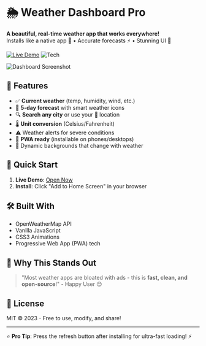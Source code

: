 # 🌦️ Weather Dashboard Pro

**A beautiful, real-time weather app that works everywhere!**  
Installs like a native app 📱 • Accurate forecasts ⚡ • Stunning UI 🎨

[![Live Demo](https://img.shields.io/badge/DEMO-LIVE-brightgreen?style=for-the-badge)](https://soft-dev-msy.github.io/weather-dashboard/)
![Tech](https://img.shields.io/badge/HTML-CSS-JS-blue?style=for-the-badge)

![Dashboard Screenshot](https://i.imgur.com/JQ8W5Yp.png)

## 🌟 Features
- ✅ **Current weather** (temp, humidity, wind, etc.)
- 📅 **5-day forecast** with smart weather icons
- 🔍 **Search any city** or use your 📍 location
- 🌡️ **Unit conversion** (Celsius/Fahrenheit)
- ⚠️ Weather alerts for severe conditions
- 📲 **PWA ready** (installable on phones/desktops)
- 🎨 Dynamic backgrounds that change with weather

## 🚀 Quick Start
1. **Live Demo**: [Open Now](https://soft-dev-msy.github.io/weather-dashboard/)
2. **Install**: Click "Add to Home Screen" in your browser

## 🛠️ Built With
- OpenWeatherMap API
- Vanilla JavaScript
- CSS3 Animations
- Progressive Web App (PWA) tech

## 🤔 Why This Stands Out
> "Most weather apps are bloated with ads - this is **fast, clean, and open-source**!" - Happy User 😊

## 📜 License
MIT © 2023 - Free to use, modify, and share!

---

⭐ **Pro Tip**: Press the refresh button after installing for ultra-fast loading! ⚡

